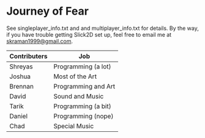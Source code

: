 Journey of Fear
===============

See singleplayer_info.txt and and multiplayer_info.txt for details.
By the way, if you have trouble getting Slick2D set up, feel free to email me at skraman1999@gmail.com.

|    Contributers   |      Job      |
| ------------- | ------------- |
| Shreyas       | Programming (a lot)   |
| Joshua        | Most of the Art   |
| Brennan       | Programming and Art   |
| David         | Sound and Music   |
| Tarik         | Programming (a bit)   |
| Daniel        | Programming (nope)   |
| Chad          | Special Music   |
